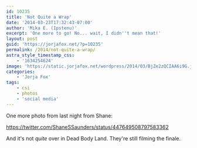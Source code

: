 ```yaml
---
id: 10235
title: 'Not Quite a Wrap'
date: '2014-03-23T17:32:43-07:00'
author: 'Mika E. (Ipstenu)'
excerpt: 'One more to go! No... wait, I didn''t mean that!'
layout: post
guid: 'https://jorjafox.net/?p=10235'
permalink: /2014/not-quite-a-wrap/
astra_style_timestamp_css:
    - '1634254624'
image: 'https://static.jorjafox.net/wordpress/2014/03/BjZe2zQCIAA6i9G.jpg'
categories:
    - 'Jorja Fox'
tags:
    - csi
    - photos
    - 'social media'
---
```


One more photo from last night from Shane:

https://twitter.com/ShaneSSaunders/status/447649508797583362

And it's not <em>quite</em> over in Dead Body Land. They're still filming the finale.